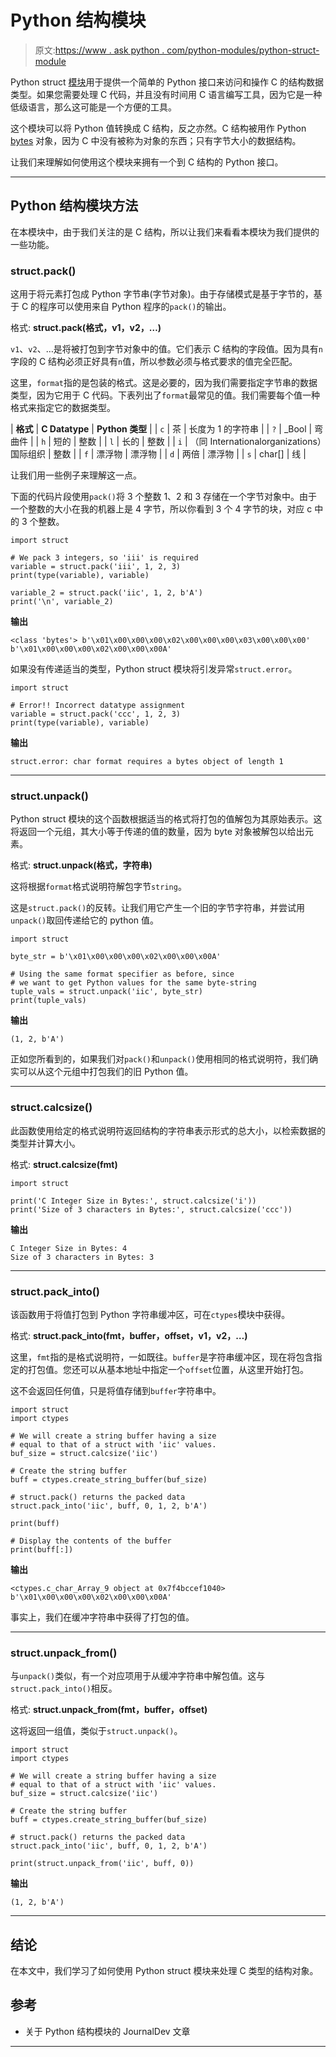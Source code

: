 # Python 结构模块

> 原文:[https://www . ask python . com/python-modules/python-struct-module](https://www.askpython.com/python-modules/python-struct-module)

Python struct [模块](https://www.askpython.com/python-modules)用于提供一个简单的 Python 接口来访问和操作 C 的结构数据类型。如果您需要处理 C 代码，并且没有时间用 C 语言编写工具，因为它是一种低级语言，那么这可能是一个方便的工具。

这个模块可以将 Python 值转换成 C 结构，反之亦然。C 结构被用作 Python [bytes](https://www.askpython.com/python/built-in-methods/python-bytes) 对象，因为 C 中没有被称为对象的东西；只有字节大小的数据结构。

让我们来理解如何使用这个模块来拥有一个到 C 结构的 Python 接口。

* * *

## Python 结构模块方法

在本模块中，由于我们关注的是 C 结构，所以让我们来看看本模块为我们提供的一些功能。

### struct.pack()

这用于将元素打包成 Python 字节串(字节对象)。由于存储模式是基于字节的，基于 C 的程序可以使用来自 Python 程序的`pack()`的输出。

格式: **struct.pack(格式，v1，v2，…)**

`v1`、`v2`、…是将被打包到字节对象中的值。它们表示 C 结构的字段值。因为具有`n`字段的 C 结构必须正好具有`n`值，所以参数必须与格式要求的值完全匹配。

这里，`format`指的是包装的格式。这是必要的，因为我们需要指定字节串的数据类型，因为它用于 C 代码。下表列出了`format`最常见的值。我们需要每个值一种格式来指定它的数据类型。

| **格式** | **C Datatype** | **Python 类型** |
| `c` | 茶 | 长度为 1 的字符串 |
| `?` | _Bool | 弯曲件 |
| `h` | 短的 | 整数 |
| `l` | 长的 | 整数 |
| `i` | （同 Internationalorganizations）国际组织 | 整数 |
| `f` | 漂浮物 | 漂浮物 |
| `d` | 两倍 | 漂浮物 |
| `s` | char[] | 线 |

让我们用一些例子来理解这一点。

下面的代码片段使用`pack()`将 3 个整数 1、2 和 3 存储在一个字节对象中。由于一个整数的大小在我的机器上是 4 字节，所以你看到 3 个 4 字节的块，对应 c 中的 3 个整数。

```
import struct

# We pack 3 integers, so 'iii' is required
variable = struct.pack('iii', 1, 2, 3)
print(type(variable), variable)

variable_2 = struct.pack('iic', 1, 2, b'A')
print('\n', variable_2)

```

**输出**

```
<class 'bytes'> b'\x01\x00\x00\x00\x02\x00\x00\x00\x03\x00\x00\x00'
b'\x01\x00\x00\x00\x02\x00\x00\x00A'

```

如果没有传递适当的类型，Python struct 模块将引发异常`struct.error`。

```
import struct

# Error!! Incorrect datatype assignment
variable = struct.pack('ccc', 1, 2, 3)
print(type(variable), variable)

```

**输出**

```
struct.error: char format requires a bytes object of length 1

```

* * *

### struct.unpack()

Python struct 模块的这个函数根据适当的格式将打包的值解包为其原始表示。这将返回一个元组，其大小等于传递的值的数量，因为 byte 对象被解包以给出元素。

格式: **struct.unpack(格式，字符串)**

这将根据`format`格式说明符解包字节`string`。

这是`struct.pack()`的反转。让我们用它产生一个旧的字节字符串，并尝试用`unpack()`取回传递给它的 python 值。

```
import struct

byte_str = b'\x01\x00\x00\x00\x02\x00\x00\x00A'

# Using the same format specifier as before, since
# we want to get Python values for the same byte-string
tuple_vals = struct.unpack('iic', byte_str)
print(tuple_vals)

```

**输出**

```
(1, 2, b'A')

```

正如您所看到的，如果我们对`pack()`和`unpack()`使用相同的格式说明符，我们确实可以从这个元组中打包我们的旧 Python 值。

* * *

### struct.calcsize()

此函数使用给定的格式说明符返回结构的字符串表示形式的总大小，以检索数据的类型并计算大小。

格式: **struct.calcsize(fmt)**

```
import struct

print('C Integer Size in Bytes:', struct.calcsize('i'))
print('Size of 3 characters in Bytes:', struct.calcsize('ccc'))

```

**输出**

```
C Integer Size in Bytes: 4
Size of 3 characters in Bytes: 3

```

* * *

### **struct.pack_into()**

该函数用于将值打包到 Python 字符串缓冲区，可在`ctypes`模块中获得。

格式: **struct.pack_into(fmt，buffer，offset，v1，v2，…)**

这里，`fmt`指的是格式说明符，一如既往。`buffer`是字符串缓冲区，现在将包含指定的打包值。您还可以从基本地址中指定一个`offset`位置，从这里开始打包。

这不会返回任何值，只是将值存储到`buffer`字符串中。

```
import struct 
import ctypes 

# We will create a string buffer having a size
# equal to that of a struct with 'iic' values.
buf_size = struct.calcsize('iic') 

# Create the string buffer
buff = ctypes.create_string_buffer(buf_size) 

# struct.pack() returns the packed data 
struct.pack_into('iic', buff, 0, 1, 2, b'A')

print(buff)

# Display the contents of the buffer
print(buff[:])

```

**输出**

```
<ctypes.c_char_Array_9 object at 0x7f4bccef1040>
b'\x01\x00\x00\x00\x02\x00\x00\x00A'

```

事实上，我们在缓冲字符串中获得了打包的值。

* * *

### struct.unpack_from()

与`unpack()`类似，有一个对应项用于从缓冲字符串中解包值。这与`struct.pack_into()`相反。

格式: **struct.unpack_from(fmt，buffer，offset)**

这将返回一组值，类似于`struct.unpack()`。

```
import struct 
import ctypes 

# We will create a string buffer having a size
# equal to that of a struct with 'iic' values.
buf_size = struct.calcsize('iic') 

# Create the string buffer
buff = ctypes.create_string_buffer(buf_size) 

# struct.pack() returns the packed data 
struct.pack_into('iic', buff, 0, 1, 2, b'A')

print(struct.unpack_from('iic', buff, 0))

```

**输出**

```
(1, 2, b'A')

```

* * *

## 结论

在本文中，我们学习了如何使用 Python struct 模块来处理 C 类型的结构对象。

## 参考

*   关于 Python 结构模块的 JournalDev 文章

* * *